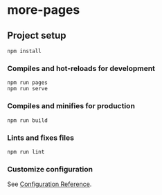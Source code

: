 # more-pages

## Project setup
```
npm install
```

### Compiles and hot-reloads for development
```
npm run pages
npm run serve
```

### Compiles and minifies for production
```
npm run build
```

### Lints and fixes files
```
npm run lint
```

### Customize configuration
See [Configuration Reference](https://cli.vuejs.org/config/).
